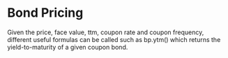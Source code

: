 # Bond Pricing
Given the price, face value, ttm, coupon rate and coupon frequency, different useful formulas can be called such as bp.ytm() which returns the yield-to-maturity of a given coupon bond.
